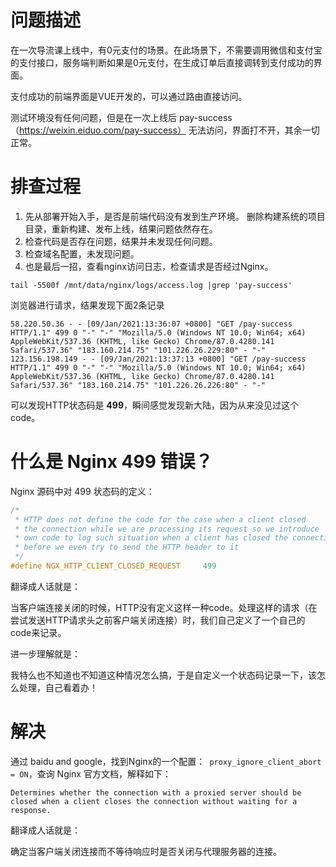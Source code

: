 # 问题描述
在一次导流课上线中，有0元支付的场景。在此场景下，不需要调用微信和支付宝的支付接口，服务端判断如果是0元支付，在生成订单后直接调转到支付成功的界面。

支付成功的前端界面是VUE开发的，可以通过路由直接访问。

测试环境没有任何问题，但是在一次上线后 pay-success（https://weixin.eiduo.com/pay-success） 无法访问，界面打不开，其余一切正常。

# 排查过程
1. 先从部署开始入手，是否是前端代码没有发到生产环境。
删除构建系统的项目目录，重新构建、发布上线，结果问题依然存在。
2. 检查代码是否存在问题，结果并未发现任何问题。
3. 检查域名配置，未发现问题。
4. 也是最后一招，查看nginx访问日志，检查请求是否经过Nginx。
```shell
tail -5500f /mnt/data/nginx/logs/access.log |grep 'pay-success'
```
浏览器进行请求，结果发现下面2条记录
```shell
58.220.50.36 - - [09/Jan/2021:13:36:07 +0800] "GET /pay-success HTTP/1.1" 499 0 "-" "-" "Mozilla/5.0 (Windows NT 10.0; Win64; x64) AppleWebKit/537.36 (KHTML, like Gecko) Chrome/87.0.4280.141 Safari/537.36" "183.160.214.75" "101.226.26.229:80" - "-"
123.156.198.149 - - [09/Jan/2021:13:37:13 +0800] "GET /pay-success HTTP/1.1" 499 0 "-" "-" "Mozilla/5.0 (Windows NT 10.0; Win64; x64) AppleWebKit/537.36 (KHTML, like Gecko) Chrome/87.0.4280.141 Safari/537.36" "183.160.214.75" "101.226.26.226:80" - "-"
```
可以发现HTTP状态码是 **499**，瞬间感觉发现新大陆，因为从来没见过这个code。

# 什么是 Nginx 499 错误？

Nginx 源码中对 499 状态码的定义：

```c
/*
 * HTTP does not define the code for the case when a client closed
 * the connection while we are processing its request so we introduce
 * own code to log such situation when a client has closed the connection
 * before we even try to send the HTTP header to it
 */
#define NGX_HTTP_CLIENT_CLOSED_REQUEST     499
```

翻译成人话就是：

当客户端连接关闭的时候，HTTP没有定义这样一种code。处理这样的请求（在尝试发送HTTP请求头之前客户端关闭连接）时，我们自己定义了一个自己的code来记录。

进一步理解就是：

我特么也不知道也不知道这种情况怎么搞，于是自定义一个状态码记录一下，该怎么处理，自己看着办！

# 解决

通过 baidu and google，找到Nginx的一个配置：` proxy_ignore_client_abort = ON`，查询 Nginx 官方文档，解释如下：

    Determines whether the connection with a proxied server should be closed when a client closes the connection without waiting for a response.
    
翻译成人话就是：

确定当客户端关闭连接而不等待响应时是否关闭与代理服务器的连接。







